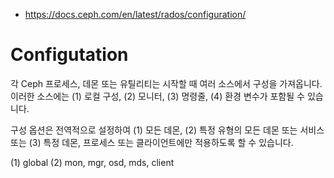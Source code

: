 - https://docs.ceph.com/en/latest/rados/configuration/

# Configutation

각 Ceph 프로세스, 데몬 또는 유틸리티는 시작할 때 여러 소스에서 구성을 가져옵니다. 이러한 소스에는 (1) 로컬 구성, (2) 모니터, (3) 명령줄, (4) 환경 변수가 포함될 수 있습니다.

구성 옵션은 전역적으로 설정하여 (1) 모든 데몬, (2) 특정 유형의 모든 데몬 또는 서비스 또는 (3) 특정 데몬, 프로세스 또는 클라이언트에만 적용하도록 할 수 있습니다.

(1) global
(2) mon, mgr, osd, mds, client
